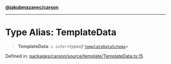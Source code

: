 [**@jakubmazanec/carson**](../README.md)

---

# Type Alias: TemplateData

> **TemplateData**: `z.infer`\<_typeof_ [`templateDataSchema`](../variables/templateDataSchema.md)\>

Defined in:
[packages/carson/source/template/TemplateData.ts:15](https://github.com/jakubmazanec/tools/blob/412167e80a7675933e43d5220a19d05130301e2d/packages/carson/source/template/TemplateData.ts#L15)
